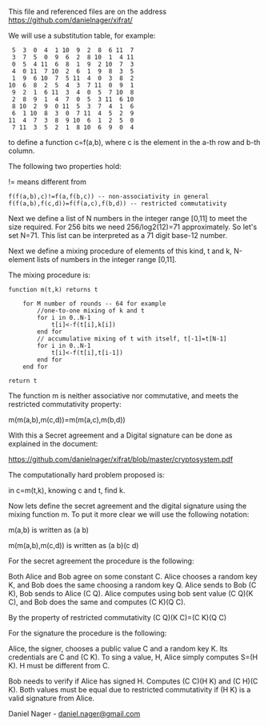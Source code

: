 This file and referenced files are on the address https://github.com/danielnager/xifrat/

We will use a substitution table, for example:

     5  3  0  4  1 10  9  2  8  6 11  7 
     3  7  5  0  9  6  2  8 10  1  4 11 
     0  5  4 11  6  8  1  9  2 10  7  3 
     4  0 11  7 10  2  6  1  9  8  3  5 
     1  9  6 10  7  5 11  4  0  3  8  2 
    10  6  8  2  5  4  3  7 11  0  9  1 
     9  2  1  6 11  3  4  0  5  7 10  8 
     2  8  9  1  4  7  0  5  3 11  6 10 
     8 10  2  9  0 11  5  3  7  4  1  6 
     6  1 10  8  3  0  7 11  4  5  2  9 
    11  4  7  3  8  9 10  6  1  2  5  0 
     7 11  3  5  2  1  8 10  6  9  0  4 

to define a function c=f(a,b), where c is the element in the a-th row and b-th column.

The following two properties hold:

!= means different from

    f(f(a,b),c)!=f(a,f(b,c)) -- non-associativity in general
    f(f(a,b),f(c,d))=f(f(a,c),f(b,d)) -- restricted commutativity

Next we define a list of N numbers in the integer range [0,11] to meet the size required. For 256 bits we need 256/log2(12)=71 approximately. So let's set N=71. This list can be interpreted as a 71 digit base-12 number.

Next we define a mixing procedure of elements of this kind, t and k, N-element lists of numbers in the integer range [0,11].

The mixing procedure is:

    function m(t,k) returns t

        for M number of rounds -- 64 for example
            //one-to-one mixing of k and t
            for i in 0..N-1
                t[i]<-f(t[i],k[i])
            end for
            // accumulative mixing of t with itself, t[-1]=t[N-1]
            for i in 0..N-1
                t[i]<-f(t[i],t[i-1])
            end for
        end for

    return t

The function m is neither associative nor commutative, and meets the restricted commutativity property:

m(m(a,b),m(c,d))=m(m(a,c),m(b,d))

With this a Secret agreement and a Digital signature can be done as explained in the document:

https://github.com/danielnager/xifrat/blob/master/cryptosystem.pdf

The computationally hard problem proposed is:

in c=m(t,k), knowing c and t, find k.

Now lets define the secret agreement and the digital signature using the mixing function m. To put it more clear we will use the following notation:

m(a,b) is written as (a b)

m(m(a,b),m(c,d)) is written as (a b)(c d)

For the secret agreement the procedure is the following:

Both Alice and Bob agree on some constant C. Alice chooses a random key K, and Bob does the same choosing a random key Q.
Alice sends to Bob (C K), Bob sends to Alice (C Q).
Alice computes using bob sent value (C Q)(K C), and Bob does the same and computes (C K)(Q C).

By the property of restricted commutativity (C Q)(K C)=(C K)(Q C)

For the signature the procedure is the following:

Alice, the signer, chooses a public value C and a random key K. Its credentials are C and (C K).
To sing a value, H, Alice simply computes S=(H K). H must be different from C.

Bob needs to verify if Alice has signed H. Computes (C C)(H K) and (C H)(C K). Both values must be equal due to restricted commutativity if (H K) is a valid signature from Alice.

Daniel Nager - daniel.nager@gmail.com

